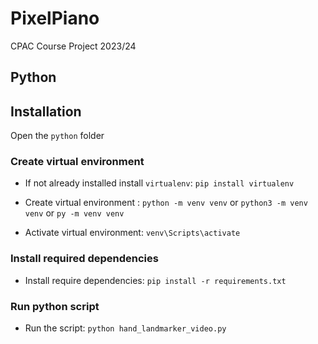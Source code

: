 # PixelPiano
CPAC Course Project 2023/24


## Python
## Installation
Open the `python` folder

### Create virtual environment
- If not already installed install `virtualenv`: `pip install virtualenv`
- Create virtual environment : `python -m venv venv` or `python3 -m venv venv` or `py -m venv venv`
  
- Activate virtual environment: `venv\Scripts\activate`

### Install required dependencies
- Install require dependencies: `pip install -r requirements.txt`

### Run python script
- Run the script: `python hand_landmarker_video.py`

